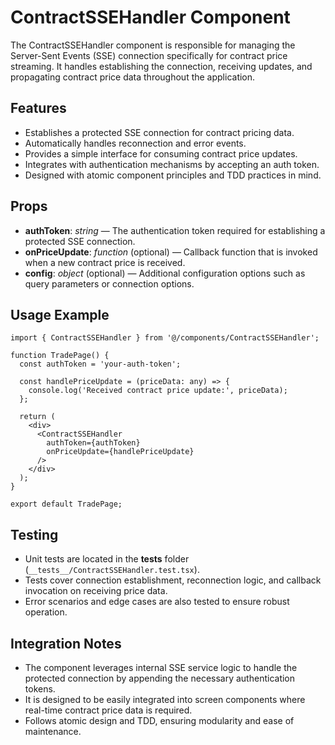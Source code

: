 # ContractSSEHandler Component

The ContractSSEHandler component is responsible for managing the Server-Sent Events (SSE) connection specifically for contract price streaming. It handles establishing the connection, receiving updates, and propagating contract price data throughout the application.

## Features
- Establishes a protected SSE connection for contract pricing data.
- Automatically handles reconnection and error events.
- Provides a simple interface for consuming contract price updates.
- Integrates with authentication mechanisms by accepting an auth token.
- Designed with atomic component principles and TDD practices in mind.

## Props
- **authToken**: *string* — The authentication token required for establishing a protected SSE connection.
- **onPriceUpdate**: *function* (optional) — Callback function that is invoked when a new contract price is received.
- **config**: *object* (optional) — Additional configuration options such as query parameters or connection options.

## Usage Example

```tsx
import { ContractSSEHandler } from '@/components/ContractSSEHandler';

function TradePage() {
  const authToken = 'your-auth-token';

  const handlePriceUpdate = (priceData: any) => {
    console.log('Received contract price update:', priceData);
  };

  return (
    <div>
      <ContractSSEHandler 
        authToken={authToken}
        onPriceUpdate={handlePriceUpdate}
      />
    </div>
  );
}

export default TradePage;
```

## Testing
- Unit tests are located in the __tests__ folder (`__tests__/ContractSSEHandler.test.tsx`).
- Tests cover connection establishment, reconnection logic, and callback invocation on receiving price data.
- Error scenarios and edge cases are also tested to ensure robust operation.

## Integration Notes
- The component leverages internal SSE service logic to handle the protected connection by appending the necessary authentication tokens.
- It is designed to be easily integrated into screen components where real-time contract price data is required.
- Follows atomic design and TDD, ensuring modularity and ease of maintenance.

